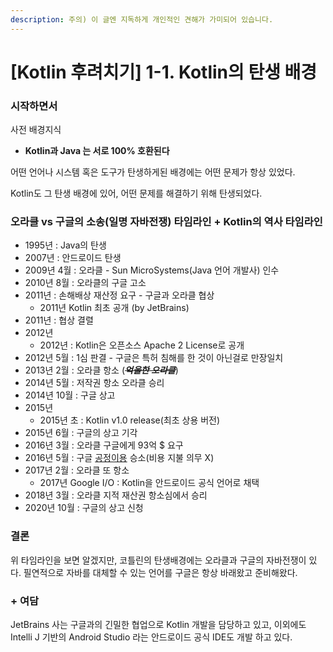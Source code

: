 ```yaml
---
description: 주의) 이 글엔 지독하게 개인적인 견해가 가미되어 있습니다.
---
```


# \[Kotlin 후려치기\] 1-1. Kotlin의 탄생 배경

### 시작하면서

사전 배경지식

* **Kotlin과 Java 는 서로 100% 호환된다**

어떤 언어나 시스템 혹은 도구가 탄생하게된 배경에는 어떤 문제가 항상 있었다.

Kotlin도 그 탄생 배경에 있어, 어떤 문제를 해결하기 위해 탄생되었다.

### 오라클 vs 구글의 소송\(일명 자바전쟁\) 타임라인 + Kotlin의 역사 타임라인

* 1995년 : Java의 탄생
* 2007년 : 안드로이드 탄생
* 2009년 4월 : 오라클 - Sun MicroSystems\(Java 언어 개발사\) 인수
* 2010년 8월 : 오라클의 구글 고소
* 2011년 : 손해배상 재산정 요구 - 구글과 오라클 협상
  * 2011년 Kotlin 최초 공개 \(by JetBrains\)
* 2011년 : 협상 결렬
* 2012년 
  * 2012년 : Kotlin은 오픈소스 Apache 2 License로 공개
* 2012년 5월 : 1심 판결 - 구글은 특허 침해를 한 것이 아닌걸로 만장일치
* 2013년 2월 : 오라클 항소 \(~~_**억울한 오라클**_~~\)
* 2014년 5월 : 저작권 항소 오라클 승리
* 2014년 10월 : 구글 상고
* 2015년
  * 2015년 초 : Kotlin v1.0 release\(최초 상용 버전\)
* 2015년 6월 : 구글의 상고 기각
* 2016년 3월 : 오라클 구글에게 93억 $ 요구
* 2016년 5월 : 구글 [공정이용](https://ko.wikipedia.org/wiki/%EA%B3%B5%EC%A0%95_%EC%9D%B4%EC%9A%A9) 승소\(비용 지불 의무 X\)
* 2017년 2월 : 오라클 또 항소
  * 2017년 Google I/O : Kotlin을 안드로이드 공식 언어로 채택
* 2018년 3월 : 오라클 지적 재산권 항소심에서 승리
* 2020년 10월 : 구글의 상고 신청

### 결론

위 타임라인을 보면 알겠지만, 코틀린의 탄생배경에는 오라클과 구글의 자바전쟁이 있다. 필연적으로 자바를 대체할 수 있는 언어를 구글은 항상 바래왔고 준비해왔다.

### + 여담

JetBrains 사는 구글과의 긴밀한 협업으로 Kotlin 개발을 담당하고 있고, 이외에도 Intelli J 기반의 Android Studio 라는 안드로이드 공식 IDE도 개발 하고 있다.

